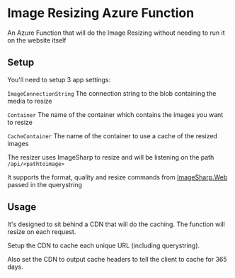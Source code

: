 # Image Resizing Azure Function
An Azure Function that will do the Image Resizing without needing to run it on the website itself

## Setup 
You'll need to setup 3 app settings:

`ImageConnectionString`
The connection string to the blob containing the media to resize

`Container`
The name of the container which contains the images you want to resize

`CacheContainer`
The name of the container to use a cache of the resized images

The resizer uses ImageSharp to resize and will be listening on the path `/api/<pathtoimage>`

It supports the format, quality and resize commands from [ImageSharp.Web](https://docs.sixlabors.com/articles/imagesharp.web/processingcommands.html) passed in the querystring

## Usage

It's designed to sit behind a CDN that will do the caching. The function will resize on each request. 

Setup the CDN to cache each unique URL (including querystring). 

Also set the CDN to output cache headers to tell the client to cache for 365 days.
